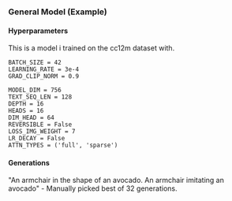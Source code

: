 ### General Model (Example)

#### Hyperparameters

This is a model i trained on the cc12m dataset with.

```
BATCH_SIZE = 42
LEARNING_RATE = 3e-4
GRAD_CLIP_NORM = 0.9

MODEL_DIM = 756           
TEXT_SEQ_LEN = 128 
DEPTH = 16                    
HEADS = 16               
DIM_HEAD = 64           
REVERSIBLE = False
LOSS_IMG_WEIGHT = 7
LR_DECAY = False
ATTN_TYPES = ('full', 'sparse')
```


#### Generations

"An armchair in the shape of an avocado. An armchair imitating an avocado" - Manually picked best of 32 generations.
